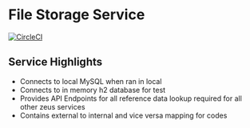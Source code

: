 # File Storage Service
[![CircleCI](https://circleci.com/gh/Zeus-2-0/file-storage-service/tree/master.svg?style=svg)](https://circleci.com/gh/Zeus-2-0/file-storage-service/tree/master)

## Service Highlights
* Connects to local MySQL when ran in local
* Connects to in memory h2 database for test
* Provides API Endpoints for all reference data lookup required for all other zeus services
* Contains external to internal and vice versa mapping for codes